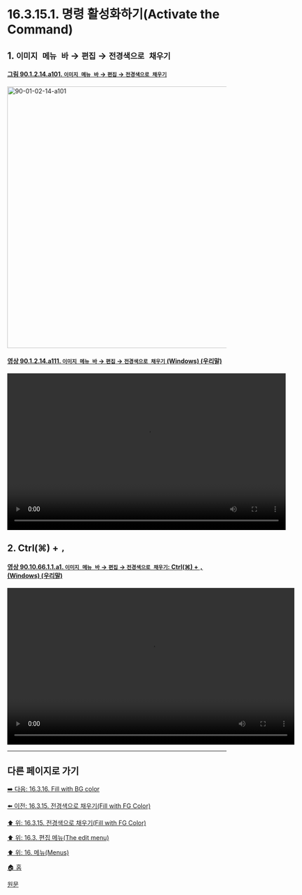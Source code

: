 # 16.3.15.1. 명령 활성화하기(Activate the Command)

<a id="16-03-15-01-s1"></a>

## 1. `이미지 메뉴 바` → `편집` → `전경색으로 채우기`

<a id="90-01-02-14-a101"></a>

#### [그림 90.1.2.14.a101. `이미지 메뉴 바` → `편집` → `전경색으로 채우기`](./90-01-02-14-fill_with_fg_color.md#90-01-02-14-a101)
<img width="980" height="601" alt="90-01-02-14-a101" src="https://github.com/user-attachments/assets/2cd3763f-5f04-4729-a66b-b4df9f6410f6" />

<a id="90-01-02-14-a111"></a>

#### [영상 90.1.2.14.a111. `이미지 메뉴 바` → `편집` → `전경색으로 채우기` (Windows) (우리말)](./90-01-02-14-fill_with_fg_color.md#90-01-02-14-a111)
<video controls="controls" width="640" height="360" src="https://github.com/user-attachments/assets/35c55dd8-3f0c-4256-a126-7645443e82b5"></video>

<a id="16-03-15-01-s2"></a>

## 2. Ctrl(⌘) + `,`

<a id="90-10-66-01-01-a1"></a>

#### [영상 90.10.66.1.1.a1. `이미지 메뉴 바` → `편집` → `전경색으로 채우기`: Ctrl(⌘) + `,` (Windows) (우리말)](./90-10-66-01-01-ctrl_comma.md#90-10-66-01-01-a1)
<video controls="controls" width="660" height="360" src="https://github.com/user-attachments/assets/e1875c11-2cd9-4156-9546-2c7d8ea9cf24"></video>

<a comment="[ISSUE]원문에서는 도구상자의 전경색을 클릭, 드래그하여 전경색으로 채울 수 있다고 하였으나 그렇게 동작하지 않음"></a>

***

## 다른 페이지로 가기

[➡️ 다음: 16.3.16. Fill with BG color](./16-03-16-fill-with-bg-color.md)

[⬅️ 이전: 16.3.15. 전경색으로 채우기(Fill with FG Color)](./16-03-15-00-fill-with-fg-color.md)

[⬆️ 위: 16.3.15. 전경색으로 채우기(Fill with FG Color)](./16-03-15-00-fill-with-fg-color.md)

[⬆️ 위: 16.3. 편집 메뉴(The edit menu)](./16-03-00-the-edit-menu.md)

[⬆️ 위: 16. 메뉴(Menus)](./16-00-menus.md)

[🏠 홈](./00-home.md)

[원문](https://docs.gimp.org/2.10/ko/gimp-edit-fill-fg.html#idm23979)